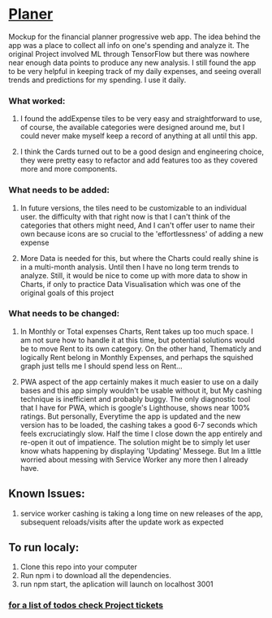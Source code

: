 # [Planer](https://money-planner-mock.netlify.com)
Mockup for the financial planner progressive web app. The idea behind the app was a place to collect all info on one's spending and analyze it. The original Project involved ML through TensorFlow but there was nowhere near enough data points to produce any new analysis. I still found the app to be very helpful in keeping track of my daily expenses, and seeing overall trends and predictions for my spending. I use it daily.


### What worked: 
1. I found the addExpense tiles to be very easy and straightforward to use, of course, the available categories were designed around me, but I could never make myself keep a record of anything at all until this app.

2. I think the Cards turned out to be a good design and engineering choice, they were pretty easy to refactor and add features too as they covered more and more components.

### What needs to be added:
1. In future versions, the tiles need to be customizable to an individual user. the difficulty with that right now is that I can't think of the categories that others might need, And I can't offer user to name their own because icons are so crucial to the 'effortlessness' of adding a new expense

2. More Data is needed for this, but where the Charts could really shine is in a multi-month analysis. Until then I have no long term trends to analyze. Still, it would be nice to come up with more data to show in Charts, if only to practice Data Visualisation which was one of the original goals of this project

### What needs to be changed:
1. In Monthly or Total expenses Charts, Rent takes up too much space. I am not sure how to handle it at this time, but potential solutions would be to move Rent to its own category. On the other hand, Thematicly and logically Rent belong in Monthly Expenses, and perhaps the squished graph just tells me I should spend less on Rent...

2. PWA aspect of the app certainly makes it much easier to use on a daily bases and this app simply wouldn't be usable without it, but My cashing technique is inefficient and probably buggy. The only diagnostic tool that I have for PWA, which is google's Lighthouse, shows near 100% ratings. But personally, Everytime the app is updated and the new version has to be loaded, the cashing takes a good 6-7 seconds which feels excruciatingly slow. Half the time I close down the app entirely and re-open it out of impatience. The solution might be to simply let user know whats happening by displaying 'Updating' Messege. But Im a little worried about messing with Service Worker any more then I already have. 
 
## Known Issues: 
1. service worker cashing is taking a long time on new releases of the app, subsequent reloads/visits after the update work as expected 

## To run localy:
1. Clone this repo into your computer
1. Run npm i to download all the dependencies. 
1. run npm start, the aplication will launch on localhost 3001

### [for a list of todos check Project tickets](https://github.com/Martsyalis/planner-mock-up/projects/1)
